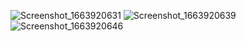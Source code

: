 ![Screenshot_1663920631](https://user-images.githubusercontent.com/110282982/191937949-3f08ccf2-7e98-4344-990a-e93643d5fa83.png)
![Screenshot_1663920639](https://user-images.githubusercontent.com/110282982/191937961-f9ec2076-0dd3-4dc3-be5c-304c2946485f.png)
![Screenshot_1663920646](https://user-images.githubusercontent.com/110282982/191937970-9e510540-38bb-45f2-8fd8-1cf9843e79fd.png)
